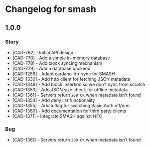 # Changelog for smash

## 1.0.0

### Story

- [CAD-762] - Initial API design
- [CAD-770] - Add a simple in-memory database
- [CAD-778] - Add block syncing mechanism
- [CAD-779] - Add a database backend
- [CAD-1266] - Adapt cardano-db-sync for SMASH
- [CAD-1330] - Add http client for fetching JSON metadata
- [CAD-1348] - Add block insertion so we don't sync from scratch
- [CAD-1353] - Add JSON size check for offline metadata
- [CAD-1361] - Servers return `200 OK` when metadata isn't found
- [CAD-1354] - Add deny list functionality
- [CAD-1355] - Add a flag for switching Basic Auth off/onn
- [CAD-1360] - Add documentation for third party clients
- [CAD-1371] - Integrate SMASH against HFC

### Bug

- [CAD-1361] - Servers return `200 OK` when metadata isn't found

